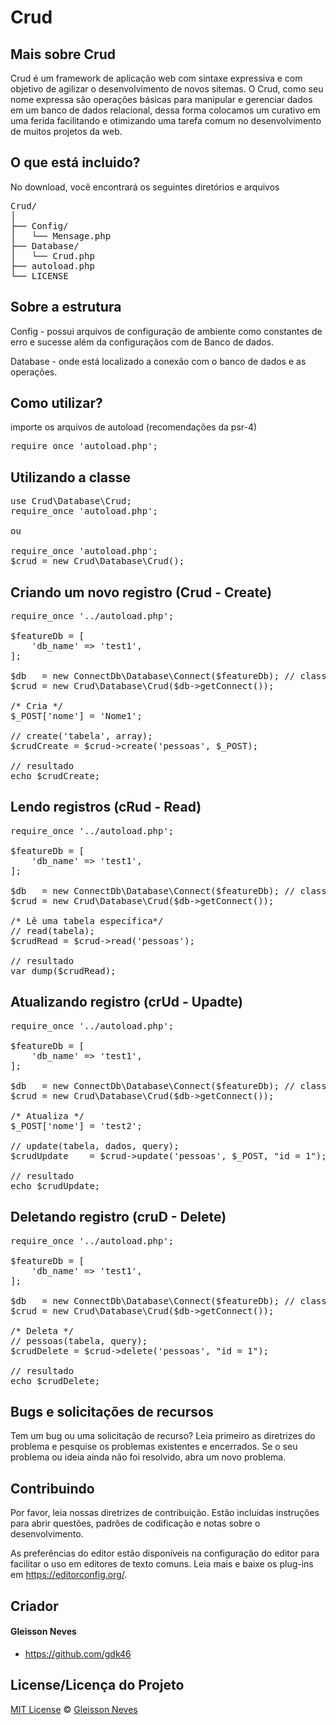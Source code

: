 # Crud


##  Mais sobre Crud

Crud é um framework de aplicação web com sintaxe expressiva e com objetivo de agilizar o desenvolvimento de novos sitemas. O Crud, como seu nome expressa são operações básicas para manipular e gerenciar dados em um banco de dados relacional, dessa forma colocamos um curativo em uma ferida facilitando e otimizando uma tarefa comum no desenvolvimento de muitos projetos da web.

## O que está incluido?
No download, você encontrará os seguintes diretórios e arquivos

<pre>
Crud/
│   
├── Config/
│   └── Mensage.php
├── Database/
│   └── Crud.php
├── autoload.php
└── LICENSE
</pre>

## Sobre a estrutura
Config - possui arquivos de configuração de ambiente como constantes de erro e sucesse além da configuraçãos com de Banco de dados.

Database - onde está localizado a conexão com o banco de dados e as operações. 

## Como utilizar?
importe os arquivos de autoload (recomendações da psr-4)
<pre>
require_once 'autoload.php';
</pre>

## Utilizando a classe
<pre>
use Crud\Database\Crud;
require_once 'autoload.php';

ou

require_once 'autoload.php';
$crud = new Crud\Database\Crud();
</pre>

## Criando um novo registro (Crud - Create)
<pre>
require_once '../autoload.php';

$featureDb = [  
    'db_name' => 'test1',
];

$db   = new ConnectDb\Database\Connect($featureDb); // classe de conexão com o banco de dados
$crud = new Crud\Database\Crud($db->getConnect());

/* Cria */
$_POST['nome'] = 'Nome1';

// create('tabela', array);
$crudCreate = $crud->create('pessoas', $_POST);

// resultado
echo $crudCreate;
</pre>


## Lendo registros (cRud - Read)
<pre>
require_once '../autoload.php';

$featureDb = [  
    'db_name' => 'test1',
];

$db   = new ConnectDb\Database\Connect($featureDb); // classe de conexão com o banco de dados
$crud = new Crud\Database\Crud($db->getConnect());

/* Lê uma tabela específica*/
// read(tabela);
$crudRead = $crud->read('pessoas');

// resultado
var_dump($crudRead);
</pre>

## Atualizando registro (crUd - Upadte)
<pre>
require_once '../autoload.php';

$featureDb = [  
    'db_name' => 'test1',
];

$db   = new ConnectDb\Database\Connect($featureDb); // classe de conexão com o banco de dados
$crud = new Crud\Database\Crud($db->getConnect());

/* Atualiza */
$_POST['nome'] = 'test2';

// update(tabela, dados, query);
$crudUpdate    = $crud->update('pessoas', $_POST, "id = 1");

// resultado
echo $crudUpdate;
</pre>


## Deletando registro (cruD - Delete)
<pre>
require_once '../autoload.php';

$featureDb = [  
    'db_name' => 'test1',
];

$db   = new ConnectDb\Database\Connect($featureDb); // classe de conexão com o banco de dados
$crud = new Crud\Database\Crud($db->getConnect());

/* Deleta */
// pessoas(tabela, query);
$crudDelete = $crud->delete('pessoas', "id = 1");

// resultado
echo $crudDelete;
</pre>

## Bugs e solicitações de recursos
Tem um bug ou uma solicitação de recurso? Leia primeiro as diretrizes do problema e pesquise os problemas existentes e encerrados. Se o seu problema ou ideia ainda não foi resolvido, abra um novo problema.


## Contribuindo
Por favor, leia nossas diretrizes de contribuição. Estão incluídas instruções para abrir questões, padrões de codificação e notas sobre o desenvolvimento.

As preferências do editor estão disponíveis na configuração do editor para facilitar o uso em editores de texto comuns. Leia mais e baixe os plug-ins em https://editorconfig.org/.

## Criador
#### Gleisson Neves
  * https://github.com/gdk46


## License/Licença do Projeto #
[MIT License](https://github.com/gdk46/Crud/LICENSE) © [Gleisson Neves](https://github.com/gdk46)
